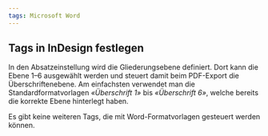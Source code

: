 ```yaml
---
tags: Microsoft Word
---
```


## Tags in InDesign festlegen
In den Absatzeinstellung wird die Gliederungsebene definiert. Dort kann die Ebene 1–6 ausgewählt werden und steuert damit beim PDF-Export die Überschriftenebene. Am einfachsten verwendet man die Standardformatvorlagen _«Überschrift 1»_ bis _«Überschrift 6»_, welche bereits die korrekte Ebene hinterlegt haben.

Es gibt keine weiteren Tags, die mit Word-Formatvorlagen gesteuert werden können.

